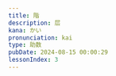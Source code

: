 ```yaml
---
title: 階
description: 层
kana: かい
pronunciation: kai
type: 助数
pubDate: 2024-08-15 00:00:29
lessonIndex: 3
---
```

